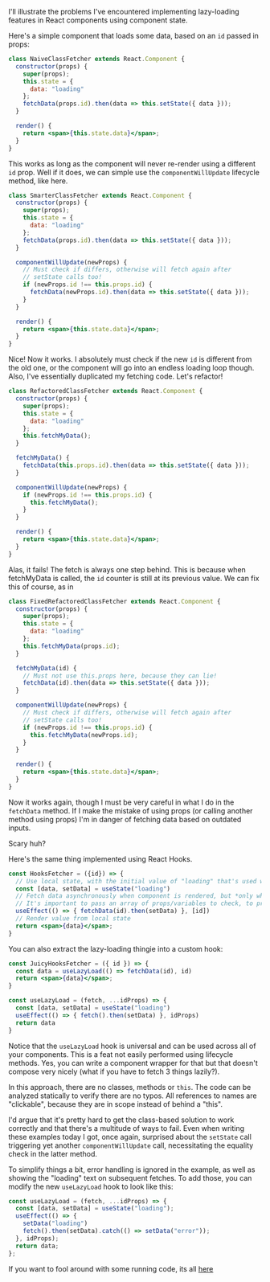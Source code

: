 I'll illustrate the problems I've encountered implementing lazy-loading features in React components using component state.

Here's a simple component that loads some data, based on an `id` passed in props:

```jsx
class NaiveClassFetcher extends React.Component {
  constructor(props) {
    super(props);
    this.state = {
      data: "loading"
    };
    fetchData(props.id).then(data => this.setState({ data }));
  }

  render() {
    return <span>{this.state.data}</span>;
  }
}
```

This works as long as the component will never re-render using a different `id` prop. Well if it does, we can simple use the
`componentWillUpdate` lifecycle method, like here.

```jsx
class SmarterClassFetcher extends React.Component {
  constructor(props) {
    super(props);
    this.state = {
      data: "loading"
    };
    fetchData(props.id).then(data => this.setState({ data }));
  }

  componentWillUpdate(newProps) {
    // Must check if differs, otherwise will fetch again after
    // setState calls too!
    if (newProps.id !== this.props.id) {
      fetchData(newProps.id).then(data => this.setState({ data }));
    }
  }

  render() {
    return <span>{this.state.data}</span>;
  }
}
```

Nice! Now it works. I absolutely must check if the new `id` is different from the old one, or the component will go into an
endless loading loop though. Also, I've essentially duplicated my fetching code. Let's refactor!

```jsx
class RefactoredClassFetcher extends React.Component {
  constructor(props) {
    super(props);
    this.state = {
      data: "loading"
    };
    this.fetchMyData();
  }

  fetchMyData() {
    fetchData(this.props.id).then(data => this.setState({ data }));
  }

  componentWillUpdate(newProps) {
    if (newProps.id !== this.props.id) {
      this.fetchMyData();
    }
  }

  render() {
    return <span>{this.state.data}</span>;
  }
}
```

Alas, it fails! The fetch is always one step behind. This is because when fetchMyData is called, the `id` counter is still
at its previous value. We can fix this of course, as in

```jsx
class FixedRefactoredClassFetcher extends React.Component {
  constructor(props) {
    super(props);
    this.state = {
      data: "loading"
    };
    this.fetchMyData(props.id);
  }

  fetchMyData(id) {
    // Must not use this.props here, because they can lie!
    fetchData(id).then(data => this.setState({ data }));
  }

  componentWillUpdate(newProps) {
    // Must check if differs, otherwise will fetch again after
    // setState calls too!
    if (newProps.id !== this.props.id) {
      this.fetchMyData(newProps.id);
    }
  }

  render() {
    return <span>{this.state.data}</span>;
  }
}
```

Now it works again, though I must be very careful in what I do in the `fetchData` method. If I make the mistake of using props 
(or calling another method using props) I'm in danger of fetching data based on outdated inputs.

Scary huh?

Here's the same thing implemented using React Hooks.

```jsx
const HooksFetcher = ({id}) => {
  // Use local state, with the initial value of "loading" that's used when the component is mounted
  const [data, setData] = useState("loading")
  // Fetch data asynchronously when component is rendered, but *only when the id prop changes*.
  // It's important to pass an array of props/variables to check, to prevent unnecessary calls to fetchData.
  useEffect(() => { fetchData(id).then(setData) }, [id])
  // Render value from local state
  return <span>{data}</span>;
}
```

You can also extract the lazy-loading thingie into a custom hook:

```jsx
const JuicyHooksFetcher = ({ id }) => {
  const data = useLazyLoad(() => fetchData(id), id)
  return <span>{data}</span>;
}

const useLazyLoad = (fetch, ...idProps) => {
  const [data, setData] = useState("loading")
  useEffect(() => { fetch().then(setData) }, idProps)
  return data
}
```

Notice that the `useLazyLoad` hook is universal and can be used across all of your components. This is a feat not easily performed using lifecycle methods. Yes, you can write a component wrapper for that but that doesn't compose very nicely (what if you have to fetch 3 things lazily?). 

In this approach, there are no classes, methods or `this`. The code can be analyzed statically to verify there are no typos. All references to names are "clickable", because they are in scope instead of behind a "this".

I'd argue that it's pretty hard to get the class-based solution to work correctly and that there's a multitude of ways to fail. Even when writing these examples today I got, once again, surprised about the `setState` call triggering yet another `componentWillUpdate` call, necessitating the equality check in the latter method.

To simplify things a bit, error handling is ignored in the example, as well as showing the "loading" text on subsequent fetches. To add those, you can modify the new `useLazyLoad` hook to look like this:

```jsx
const useLazyLoad = (fetch, ...idProps) => {
  const [data, setData] = useState("loading");
  useEffect(() => {
    setData("loading")
    fetch().then(setData).catch(() => setData("error"));
  }, idProps);
  return data;
};
```

If you want to fool around with some running code, its all [here](https://codesandbox.io/s/kqn1vn9jr)
